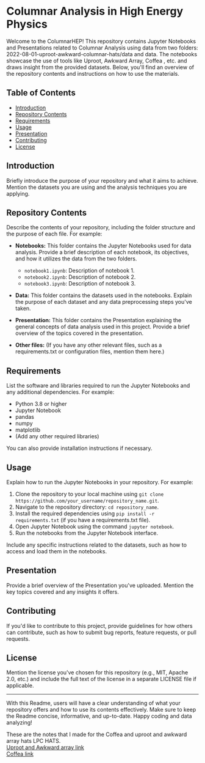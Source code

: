 # Columnar Analysis in High Energy Physics
Welcome to the ColumnarHEP! This repository contains Jupyter Notebooks and Presentations related to Columnar Analysis using data from two folders: 2022-08-01-uproot-awkward-columnar-hats/data and data. The notebooks showcase the use of tools like Uproot, Awkward Array, Coffea , etc. and draws insight from the provided datasets. Below, you'll find an overview of the repository contents and instructions on how to use the materials.

## Table of Contents

- [Introduction](#introduction)
- [Repository Contents](#repository-contents)
- [Requirements](#requirements)
- [Usage](#usage)
- [Presentation](#presentation)
- [Contributing](#contributing)
- [License](#license)

## Introduction

Briefly introduce the purpose of your repository and what it aims to achieve. Mention the datasets you are using and the analysis techniques you are applying.

## Repository Contents

Describe the contents of your repository, including the folder structure and the purpose of each file. For example:

- **Notebooks:** This folder contains the Jupyter Notebooks used for data analysis. Provide a brief description of each notebook, its objectives, and how it utilizes the data from the two folders.
  - `notebook1.ipynb`: Description of notebook 1.
  - `notebook2.ipynb`: Description of notebook 2.
  - `notebook3.ipynb`: Description of notebook 3.

- **Data:** This folder contains the datasets used in the notebooks. Explain the purpose of each dataset and any data preprocessing steps you've taken.

- **Presentation:** This folder contains the Presentation explaining the general concepts of data analysis used in this project. Provide a brief overview of the topics covered in the presentation.

- **Other files:** (If you have any other relevant files, such as a requirements.txt or configuration files, mention them here.)

## Requirements

List the software and libraries required to run the Jupyter Notebooks and any additional dependencies. For example:

- Python 3.8 or higher
- Jupyter Notebook
- pandas
- numpy
- matplotlib
- (Add any other required libraries)

You can also provide installation instructions if necessary.

## Usage

Explain how to run the Jupyter Notebooks in your repository. For example:

1. Clone the repository to your local machine using `git clone https://github.com/your_username/repository_name.git`.
2. Navigate to the repository directory: `cd repository_name`.
3. Install the required dependencies using `pip install -r requirements.txt` (if you have a requirements.txt file).
4. Open Jupyter Notebook using the command `jupyter notebook`.
5. Run the notebooks from the Jupyter Notebook interface.

Include any specific instructions related to the datasets, such as how to access and load them in the notebooks.

## Presentation

Provide a brief overview of the Presentation you've uploaded. Mention the key topics covered and any insights it offers.

## Contributing

If you'd like to contribute to this project, provide guidelines for how others can contribute, such as how to submit bug reports, feature requests, or pull requests.

## License

Mention the license you've chosen for this repository (e.g., MIT, Apache 2.0, etc.) and include the full text of the license in a separate LICENSE file if applicable.

---

With this Readme, users will have a clear understanding of what your repository offers and how to use its contents effectively. Make sure to keep the Readme concise, informative, and up-to-date. Happy coding and data analyzing!



These are the notes that I made for the Coffea and uproot and awkward array hats LPC HATS. <br/>
[Uproot and Awkward array link](https://indico.cern.ch/event/1186603//) <br/>
[Coffea link](https://indico.cern.ch/event/1297678/) <br/>
